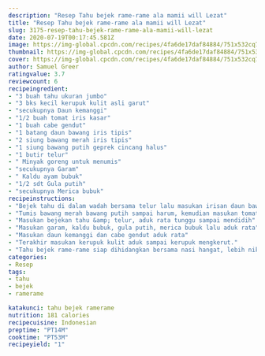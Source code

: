 ```yaml
---
description: "Resep Tahu bejek rame-rame ala mamii will Lezat"
title: "Resep Tahu bejek rame-rame ala mamii will Lezat"
slug: 3175-resep-tahu-bejek-rame-rame-ala-mamii-will-lezat
date: 2020-07-19T00:17:45.581Z
image: https://img-global.cpcdn.com/recipes/4fa6de17daf84884/751x532cq70/tahu-bejek-rame-rame-ala-mamii-will-foto-resep-utama.jpg
thumbnail: https://img-global.cpcdn.com/recipes/4fa6de17daf84884/751x532cq70/tahu-bejek-rame-rame-ala-mamii-will-foto-resep-utama.jpg
cover: https://img-global.cpcdn.com/recipes/4fa6de17daf84884/751x532cq70/tahu-bejek-rame-rame-ala-mamii-will-foto-resep-utama.jpg
author: Samuel Greer
ratingvalue: 3.7
reviewcount: 6
recipeingredient:
- "3 buah tahu ukuran jumbo"
- "3 bks kecil kerupuk kulit asli garut"
- "secukupnya Daun kemanggi"
- "1/2 buah tomat iris kasar"
- "1 buah cabe gendut"
- "1 batang daun bawang iris tipis"
- "2 siung bawang merah iris tipis"
- "1 siung bawang putih geprek cincang halus"
- "1 butir telur"
- " Minyak goreng untuk menumis"
- "secukupnya Garam"
- " Kaldu ayam bubuk"
- "1/2 sdt Gula putih"
- "secukupnya Merica bubuk"
recipeinstructions:
- "Bejek tahu di dalam wadah bersama telur lalu masukan irisan daun bawang"
- "Tumis bawang merah bawang putih sampai harum, kemudian masukan tomat aduk sampai tomat layu"
- "Masukan bejekan tahu &amp; telur, aduk rata tunggu sampai mendidih"
- "Masukan garam, kaldu bubuk, gula putih, merica bubuk lalu aduk rata"
- "Masukan daun kemanggi dan cabe gendut aduk rata"
- "Terakhir masukan kerupuk kulit aduk sampai kerupuk mengkerut."
- "Tahu bejek rame-rame siap dihidangkan bersama nasi hangat, lebih nikmat lengkap makan bersama sambal bawang... ❤"
categories:
- Resep
tags:
- tahu
- bejek
- ramerame

katakunci: tahu bejek ramerame 
nutrition: 181 calories
recipecuisine: Indonesian
preptime: "PT14M"
cooktime: "PT53M"
recipeyield: "1"
recipecategory: Dinner

---
```



![Tahu bejek rame-rame ala mamii will](https://img-global.cpcdn.com/recipes/4fa6de17daf84884/751x532cq70/tahu-bejek-rame-rame-ala-mamii-will-foto-resep-utama.jpg)

<b><i>tahu bejek rame-rame ala mamii will</i></b>, Memasak adalah bentuk kegemaran yang menyenangkan dilakukan oleh sebagian besar kelompok. tidak hanya para ibu ibu, sebagian laki laki juga sangat banyak yang berminat dengan kegiatan ini. walau hanya untuk sekedar kebersamaan dengan kolega atau memang sudah menjadi hobi dalam dirinya. maka dari itu dalam dunia restoran sekarang tidak sedikit ditemukan pria dengan ketrampilan memasak yang mumpuni, dan lumayan banyak juga kita saksikan di banyak kedai dan hotel yang mempekerjakan koki cowok sebagai juru masak andalan nya.

Baiklah, kita awali ke perihal bumbu bumbu hidangan <i>tahu bejek rame-rame ala mamii will</i>. di antara kesibukan kita, bisa jadi akan terasa menggembirakan jika sejenak kita memberikan sedikit waktu untuk memasak tahu bejek rame-rame ala mamii will ini. dengan kesuksesan kalian dalam mengolah olahan tersebut, bisa membuat diri anda bangga dengan hasil olahan anda sendiri. apalagi disini melalui situs ini anda akan memperoleh pedoman untuk membuat masakan <u>tahu bejek rame-rame ala mamii will</u> tersebut menjadi olahan yang yummy dan menggugah selera, oleh karena itu ingat ingat alamat situs ini di hp anda sebagai sebagian referensi anda dalam meracik makanan baru yang endes.

HomeBOKEP PEMERKOSAANBokep Istri Diperkosa Teman Suami Rame-Rame. Home ABG Indonesia Cewek Mabuk Garap Rame Rame. BIDUAN KARAOKE DI GILIR RAME DI ROOM.


Saat ini langsung saja kita memulai untuk mencari barang barang yang dibutuhkan dalam memasak hidangan <u><i>tahu bejek rame-rame ala mamii will</i></u> ini. setidaknya diperlukan <b>14</b> bahan bahan yang dibutuhkan untuk masakan ini. biar berikutnya dapat menghasilkan rasa yang lumayan dan nikmat. dan juga sisihkan waktu kalian sedikit, karena kalian akan mengolahnya sedikit banyak dengan <b>7</b> langkah. saya harap segala yang diperlukan sudah anda punya disini, oke mari kita olah dengan mencatat dulu bahan perlengkapan selanjutnya ini.

<!--inarticleads1-->

##### Bahan-bahan dan bumbu-bumbu yang diperlukan untuk menyiapkan Tahu bejek rame-rame ala mamii will:

1. Sediakan 3 buah tahu ukuran jumbo
1. Ambil 3 bks kecil kerupuk kulit asli garut
1. Sediakan secukupnya Daun kemanggi
1. Siapkan 1/2 buah tomat iris kasar
1. Ambil 1 buah cabe gendut
1. Gunakan 1 batang daun bawang iris tipis
1. Gunakan 2 siung bawang merah iris tipis
1. Siapkan 1 siung bawang putih (geprek cincang halus)
1. Siapkan 1 butir telur
1. Ambil  Minyak goreng untuk menumis
1. Gunakan secukupnya Garam
1. Ambil  Kaldu ayam bubuk
1. Siapkan 1/2 sdt Gula putih
1. Siapkan secukupnya Merica bubuk


Mobil Al kuparkir dan aku turun menyusul Fika. Siap berpesta bersama serigala-serigala pecinta tubuh gadis berjilbab. Bagaimana rasanya mandi salome, satu lubang rame-rame seperti ini? Menurut orang Jepang, tradisi ini untuk menjaga silaturahim dan memanfaatkan waktu bersama. 

<!--inarticleads2-->

##### Tahapan mengolah Tahu bejek rame-rame ala mamii will:

1. Bejek tahu di dalam wadah bersama telur lalu masukan irisan daun bawang
1. Tumis bawang merah bawang putih sampai harum, kemudian masukan tomat aduk sampai tomat layu
1. Masukan bejekan tahu &amp; telur, aduk rata tunggu sampai mendidih
1. Masukan garam, kaldu bubuk, gula putih, merica bubuk lalu aduk rata
1. Masukan daun kemanggi dan cabe gendut aduk rata
1. Terakhir masukan kerupuk kulit aduk sampai kerupuk mengkerut.
1. Tahu bejek rame-rame siap dihidangkan bersama nasi hangat, lebih nikmat lengkap makan bersama sambal bawang... ❤


Tapi tak tahu kenapa, aku tidak langsung lunglai. Mungkin karena ada dua wanita cantik seperti model yang sedang bertelanjang dan mencari kenikmatan dari tubuhku. Batang zakarku masih keras, tapi cynthia berlari ke toilet. mungkin dia ingin berkumur pikirku. Service BJ ala miss (@)rhena_queen,mau ngerasain juga? yuk di BO cus. Aku tahu Stella dulu pernah suka sama Roni, jadi dia membi-arkan Roni mengelus rambut dan pundaknya Bedanya, kulihat Stella sudah nungging, ala doggy style, penis Dana tengah menggenjot vaginanya dan toketnya yang. 

Demikianlah sedikit pembahasan menu perihal bumbu <u>tahu bejek rame-rame ala mamii will</u> yang sempurna. kami harapkan kalian dapat memahami dengan penjelasan diatas, dan kamu dapat meracik lagi di acara lain untuk di hidangkan dalam berbagai acara acara family atau sahabat kalian. anda bisa mengkolaborasi resep resep yang ada diatas selaras dengan keinginan anda, sehingga masakan <b>tahu bejek rame-rame ala mamii will</b> ini bs menjadi lebih endess dan menggugah selera lagi. demikianlah penjabaran singkat ini, sampai berjumpa lagi di lain waktu. semoga hari kamu menyenangkan.
